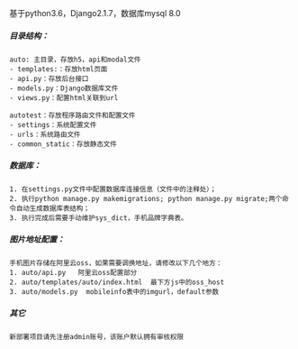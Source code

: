 
 基于python3.6，Django2.1.7，数据库mysql 8.0
 
##### 目录结构：

    auto: 主目录，存放h5，api和modal文件
    - templates:：存放html页面
    - api.py：存放后台接口
    - models.py：Django数据库文件
    - views.py：配置html关联到url
    
    autotest：存放程序路由文件和配置文件
    - settings：系统配置文件
    - urls：系统路由文件
    - common_static：存放静态文件

##### 数据库：
	1. 在settings.py文件中配置数据库连接信息（文件中的注释处）；
	2. 执行python manage.py makemigrations; python manage.py migrate;两个命令自动生成数据库表结构；
	3. 执行完成后需要手动维护sys_dict，手机品牌字典表。
	
##### 图片地址配置：
	手机图片存储在阿里云oss，如果需要调换地址，请修改以下几个地方：
	1. auto/api.py   阿里云oss配置部分
	2. auto/templates/auto/index.html  最下方js中的oss_host
	3. auto/models.py  mobileinfo表中的imgurl，default参数
	
##### 其它
    新部署项目请先注册admin账号，该账户默认拥有审核权限	
